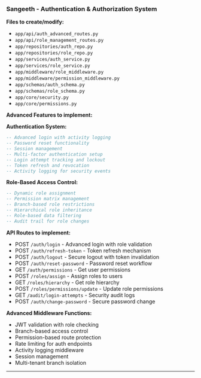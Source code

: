 
### **Sangeeth - Authentication & Authorization System**

**Files to create/modify:**
- `app/api/auth_advanced_routes.py`
- `app/api/role_management_routes.py`
- `app/repositories/auth_repo.py`
- `app/repositories/role_repo.py`
- `app/services/auth_service.py`
- `app/services/role_service.py`
- `app/middleware/role_middleware.py`
- `app/middleware/permission_middleware.py`
- `app/schemas/auth_schema.py`
- `app/schemas/role_schema.py`
- `app/core/security.py`
- `app/core/permissions.py`

**Advanced Features to implement:**

**Authentication System:**
```sql
-- Advanced login with activity logging
-- Password reset functionality
-- Session management
-- Multi-factor authentication setup
-- Login attempt tracking and lockout
-- Token refresh and revocation
-- Activity logging for security events
```

**Role-Based Access Control:**
```sql
-- Dynamic role assignment
-- Permission matrix management
-- Branch-based role restrictions
-- Hierarchical role inheritance
-- Role-based data filtering
-- Audit trail for role changes
```

**API Routes to implement:**
- POST `/auth/login` - Advanced login with role validation
- POST `/auth/refresh-token` - Token refresh mechanism
- POST `/auth/logout` - Secure logout with token invalidation
- POST `/auth/reset-password` - Password reset workflow
- GET `/auth/permissions` - Get user permissions
- POST `/roles/assign` - Assign roles to users
- GET `/roles/hierarchy` - Get role hierarchy
- POST `/roles/permissions/update` - Update role permissions
- GET `/audit/login-attempts` - Security audit logs
- POST `/auth/change-password` - Secure password change

**Advanced Middleware Functions:**
- JWT validation with role checking
- Branch-based access control
- Permission-based route protection
- Rate limiting for auth endpoints
- Activity logging middleware
- Session management
- Multi-tenant branch isolation

---
